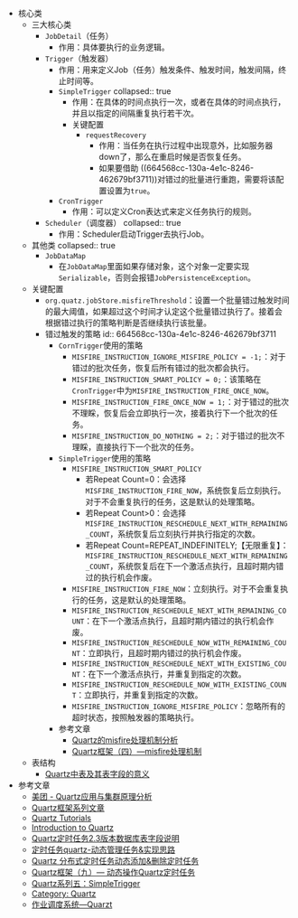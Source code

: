 - 核心类
	- 三大核心类
		- `JobDetail`（任务）
			- 作用：具体要执行的业务逻辑。
		- `Trigger`（触发器）
			- 作用：用来定义Job（任务）触发条件、触发时间，触发间隔，终止时间等。
			- `SimpleTrigger`
			  collapsed:: true
				- 作用：在具体的时间点执行一次，或者在具体的时间点执行，并且以指定的间隔重复执行若干次。
				- 关键配置
					- `requestRecovery`
						- 作用：当任务在执行过程中出现意外，比如服务器down了，那么在重启时候是否恢复任务。
						- 如果要借助 ((664568cc-130a-4e1c-8246-462679bf3711))对错过的批量进行重跑，需要将该配置设置为`true`。
			- `CronTrigger`
				- 作用：可以定义Cron表达式来定义任务执行的规则。
		- `Scheduler`（调度器）
		  collapsed:: true
			- 作用：Scheduler启动Trigger去执行Job。
	- 其他类
	  collapsed:: true
		- `JobDataMap`
			- 在`JobDataMap`里面如果存储对象，这个对象一定要实现`Serializable`，否则会报错`JobPersistenceException`。
	- 关键配置
		- `org.quatz.jobStore.misfireThreshold`：设置一个批量错过触发时间的最大阈值，如果超过这个时间才认定这个批量错过执行了。接着会根据错过执行的策略判断是否继续执行该批量。
		- 错过触发的策略
		  id:: 664568cc-130a-4e1c-8246-462679bf3711
			- `CornTrigger`使用的策略
				- `MISFIRE_INSTRUCTION_IGNORE_MISFIRE_POLICY = -1;`：对于错过的批次任务，恢复后所有错过的批次都会执行。
				- `MISFIRE_INSTRUCTION_SMART_POLICY = 0;`：该策略在`CronTrigger`中为`MISFIRE_INSTRUCTION_FIRE_ONCE_NOW`。
				- `MISFIRE_INSTRUCTION_FIRE_ONCE_NOW = 1;`：对于错过的批次不理睬，恢复后会立即执行一次，接着执行下一个批次的任务。
				- `MISFIRE_INSTRUCTION_DO_NOTHING = 2;`：对于错过的批次不理睬，直接执行下一个批次的任务。
			- `SimpleTrigger`使用的策略
				- `MISFIRE_INSTRUCTION_SMART_POLICY`
					- 若Repeat Count=0：会选择`MISFIRE_INSTRUCTION_FIRE_NOW`，系统恢复后立刻执行。对于不会重复执行的任务，这是默认的处理策略。
					- 若Repeat Count>0：会选择`MISFIRE_INSTRUCTION_RESCHEDULE_NEXT_WITH_REMAINING_COUNT`，系统恢复后立刻执行并执行指定的次数。
					- 若Repeat Count=REPEAT_INDEFINITELY;【无限重复】：`MISFIRE_INSTRUCTION_RESCHEDULE_NEXT_WITH_REMAINING_COUNT`，系统恢复后在下一个激活点执行，且超时期内错过的执行机会作废。
				- `MISFIRE_INSTRUCTION_FIRE_NOW`：立刻执行。对于不会重复执行的任务，这是默认的处理策略。
				- `MISFIRE_INSTRUCTION_RESCHEDULE_NEXT_WITH_REMAINING_COUNT`：在下一个激活点执行，且超时期内错过的执行机会作废。
				- `MISFIRE_INSTRUCTION_RESCHEDULE_NOW_WITH_REMAINING_COUNT`：立即执行，且超时期内错过的执行机会作废。
				- `MISFIRE_INSTRUCTION_RESCHEDULE_NEXT_WITH_EXISTING_COUNT`：在下一个激活点执行，并重复到指定的次数。
				- `MISFIRE_INSTRUCTION_RESCHEDULE_NOW_WITH_EXISTING_COUNT`：立即执行，并重复到指定的次数。
				- `MISFIRE_INSTRUCTION_IGNORE_MISFIRE_POLICY`：忽略所有的超时状态，按照触发器的策略执行。
			- 参考文章
				- [Quartz的misfire处理机制分析](https://www.cnblogs.com/pzy4447/p/5201674.html)
				- [Quartz框架（四）—misfire处理机制](https://www.jianshu.com/p/572322b36383)
	- 表结构
		- [Quartz中表及其表字段的意义](https://www.cnblogs.com/zyulike/p/13671130.html)
- 参考文章
	- [美团 - Quartz应用与集群原理分析](https://tech.meituan.com/2014/08/31/mt-crm-quartz.html)
	- [Quartz框架系列文章](https://www.jianshu.com/p/2a5d3b6336ba)
	- [Quartz Tutorials](https://www.javacodegeeks.com/quartz-tutorials)
	- [Introduction to Quartz](https://www.baeldung.com/quartz)
	- [Quartz定时任务2.3版本数据库表字段说明](https://juejin.cn/post/7012961939319947300)
	- [定时任务quartz-动态管理任务&实现思路](https://java.isture.com/arch/manage-system/manage-system-job.html)
	- [Quartz 分布式定时任务动态添加&删除定时任务](https://blog.csdn.net/K_Men/article/details/122488852)
	- [Quartz框架（九）— 动态操作Quartz定时任务](https://www.jianshu.com/p/c16a526b7aa6)
	- [Quartz系列五：SimpleTrigger](https://nkcoder.github.io/posts/quartz/quartz-tutorial-5-simple-trigger/)
	- [Category: Quartz](https://nkcoder.github.io/categories/quartz/)
	- [作业调度系统—Quarzt](https://xuzongbao.gitbooks.io/quartz/content/)
